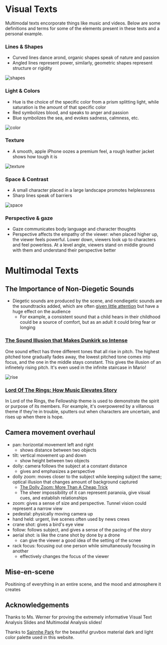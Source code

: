 # Visual Texts

Multimodal texts encorporate things like music and videos. Below are some definitions and terms for some of the elements present in these texts and a personal example.

### Lines & Shapes

- Curved lines dance arond, organic shapes speak of nature and passion
- Angled lines represent power, similarly, geometric shapes represent structure or rigidity

![shapes](/images/shapes.jpeg)

### Light & Colors

- Hue is the choice of the specific color from a prism splitting light, while saturation is the amount of that specific color
- Red symbolizes blood, and speaks to anger and passion
- Blue symbolizes the sea, and evokes sadness, calmness, etc.

![color](/images/color.jpeg)

### Texture

- A smooth, apple iPhone oozes a premium feel, a rough leather jacket shows how tough it is

![texture](/images/texture.jpeg)

### Space & Contrast

- A small character placed in a large landscape promotes helplessness
- Sharp lines speak of barriers

![space](/images/space.jpeg)

### Perspective & gaze

- Gaze communicates body language and character thoughts
- Perspective affects the empathy of the viewer: when placed higher up, the viewer feels powerful. Lower down, viewers look up to characters and feel powerless. At a level angle, viewers stand on middle ground with them and understand their perspective better

# Multimodal Texts

## The Importance of Non-Diegetic Sounds

- Diegetic sounds are produced by the scene, and nondiegetic sounds are the soundtracks added, which are often [given little attention](https://www.filmsound.org/articles/designing_for_sound.htm) but have a huge effect on the audience
  - For example, a consistent sound that a child hears in their childhood could be a source of comfort, but as an adult it could bring fear or longing

### [The Sound Illusion that Makes Dunkirk so Intense](https://www.youtube.com/watch?v=LVWTQcZbLgY)

One sound effect has three different tones that all rise in pitch. The highest pitched tone gradually fades away, the lowest pitched tone comes into focus, and the one in the middle stays constant. This gives the illusion of an infinetely rising pitch. It's even used in the infinite staircase in Mario!

![rise](/images/rise.jpeg)

### [Lord Of The Rings: How Music Elevates Story](https://www.youtube.com/watch?v=e7BkmF8CJpQ)

In Lord of the Rings, the Fellowship theme is used to demonstrate the spirit or purpose of its members. For example, it's overpowered by a villanous theme if they're in trouble, sputters out when characters are uncertain, and rises up when there is hope.

## Camera movement overhaul

- pan: horizontal movement left and right
  - shows distance between two objects
- tilt: vertical movement up and down
  - show height between two objects
- dolly: camera follows the subject at a constant distance
  - gives and emphasizes a perspective
- dolly zoom: moves closer to the subject while keeping subject the same; optical illusion that changes amount of background captured
  - [The Dolly Zoom: More Than A Cheap Trick](https://www.youtube.com/watch?v=u5JBlwlnJX0)
  - The sheer impossibility of it can represent paranoia, give visual cues, and establish relationships
- zoom: gives a sense of size and perspective. Tunnel vision could represent a narrow view
- pedestal: physically moving camera up
- hand held: urgent, live scenes often used by news crews
- crane shot: gives a bird's eye view
- follow: follows subject, and gives a sense of the pacing of the story
- aerial shot: is like the crane shot by done by a drone
  - can give the viewer a good idea of the setting of the scnee
- rack focus: focusing out one person while simultaneously focusing in another
  - effectively changes the focus of the viewer

## Mise-en-scene

Positining of everything in an entire scene, and the mood and atmosphere it creates

## Acknowledgements

Thanks to Ms. Werner for proving the extremely informative Visual Text Analysis Slides and Multimodal Analysis slides!

Thanks to [Sainnhe Park](https://github.com/sainnhe) for the beautiful gruvbox material dark and light color palette used in this website.
